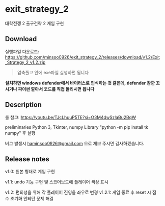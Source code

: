 # exit_strategy_2
대학전쟁 2 출구전략 2 게임 구현

## Download
실행파일 다운로드: https://github.com/minsoo0926/exit_strategy_2/releases/download/v1.2/Exit_Strategy_2_v1.2.zip

> 압축풀고 안에 exe파일 실행하면 됩니다

**설치하면 windows defender에서 바이러스로 인식하는 것 같은데, defender 잠깐 끄시거나 파이썬 깔아서 코드를 직접 돌리시면 됩니다**

## Description
룰 참고: https://youtu.be/TJcLhuuP5TE?si=O3M4dwSzlaBu2BqW

preliminaries Python 3, Tkinter, numpy Library "python -m pip install tk numpy" 후 실행

버그 발생시 haminsoo0926@gmail.com 으로 제보 주시면 감사하겠습니다.

## Release notes
v1.0: 원본 형태로 게임 구현

v1.1: undo 기능 구현 및 스코어보드에 플레이어 색상 표시

v1.2: 편의성을 위해 각 플레이어 진영을 좌우로 변경
v1.2.1: 게임 종료 후 reset 시 점수 초기화 안되던 문제 해결
